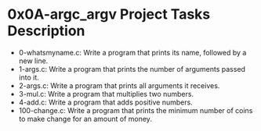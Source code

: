 # 0x0A-argc_argv Project Tasks Description
* 0-whatsmyname.c: Write a program that prints its name, followed by a new line.
* 1-args.c: Write a program that prints the number of arguments passed into it.
* 2-args.c: Write a program that prints all arguments it receives.
* 3-mul.c: Write a program that multiplies two numbers.
* 4-add.c: Write a program that adds positive numbers.
* 100-change.c: Write a program that prints the minimum number of coins to make change for an amount of money.
